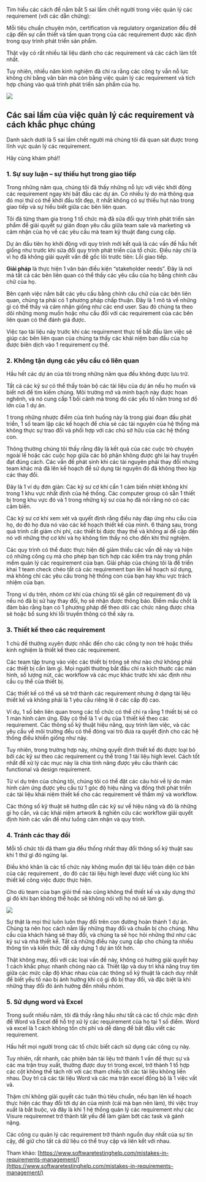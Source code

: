 Tìm hiểu các cách để nắm bắt 5 sai lầm chết người trong việc quản lý các requirement (với các dẫn chứng):

Mỗi tiêu chuẩn chuyên môn, certification và regulatory organization đều đề cập đến sự cần thiết và tầm quan trọng của các requirement được xác định trong quy trình phát triển sản phẩm.

Thật vậy có rất nhiều tài liệu dành cho các requirement và các cách làm tốt nhất.

Tuy nhiên, nhiều năm kinh nghiệm đã chỉ ra rằng các công ty vẫn nỗ lực không chỉ bằng văn bản mà còn bằng việc quản lý các requirement và tích hợp chúng vào quá trình phát triển sản phẩm của họ.

![](https://images.viblo.asia/7d8e788b-d2a6-4eb4-9b6d-e8a8f625f38a.png)

## Các sai lầm của việc quản lý các requirement và cách khắc phục chúng

Danh sách dưới là 5 sai lầm chết người mà chúng tôi đã quan sát được trong lĩnh vực quản lý các requirement.

Hãy cùng khám phá!!

### 1. Sự suy luận – sự thiếu hụt trong giao tiếp

Trong những năm qua, chúng tôi đã thấy những nỗ lực với việc khởi động các requirement ngay khi bắt đầu các dự án. Có nhiều lý do mà thông qua đó mọi thứ có thể khởi đầu tốt đẹp, ít nhất không có sự thiếu hụt nào trong giao tiếp và sự hiểu biết giữa các bên liên quan.

Tôi đã từng tham gia trong 1 tổ chức mà đã sửa đổi quy trình phát triển sản phẩm để giải quyết sự gián đoạn yêu cầu giữa team sale và marketing và cảm nhận của họ về các yêu cầu mà team kỹ thuật đang cung cấp.

Dự án đầu tiên họ khởi động với quy trình mới kết quả là các vấn đề hầu hết giống như trước khi sửa đổi quy trình phát triển của tổ chức. Điều này chỉ là vì họ đã không giải quyết vấn đề gốc lõi trước tiên: Lỗi giao tiếp.

**Giải pháp** là thực hiện 1 văn bản điều kiện “stakeholder needs”. Đây là nơi mà tất cả các bên liên quan có thể thấy các yêu cầu của họ bằng chính câu chữ của họ.

Bên cạnh việc nắm bắt các yêu cầu bằng chính câu chữ của các bên liên quan, chúng ta phải có 1 phương pháp chấp thuận. Đây là 1 mô tả về những gì có thể thấy và cảm nhận giống như các end user. Sau đó chúng ta theo dõi những mong muốn hoặc nhu cầu đối với các requirement của các bên liên quan có thể đánh giá được.

Việc tạo tài liệu này trước khi các requirement thực tế bắt đầu làm việc sẽ giúp các bên liên quan của chúng ta thấy các khái niệm ban đầu của họ được biên dịch vào 1 requirement cụ thể.

### 2. Không tận dụng các yêu cầu có liên quan

Hầu hết các dự án của tôi trong những năm qua đều không được lưu trữ.

Tất cả các kỹ sư có thể thấy toàn bộ các tài liệu của dự án nếu họ muốn và biết nơi để tìm kiếm chúng. Môi trường mở và minh bạch này được hoan nghênh, và nó cung cấp 1 bối cảnh mà trong đó các yếu tố nằm trong sơ đồ lớn của 1 dự án.

1 trong những nhược điểm của tình huống này là trong giai đoạn đầu phát triển, 1 số team lập các kế hoạch để chia sẻ các tài nguyên của hệ thống mà không thực sự trao đổi và phối hợp với các chủ sở hữu của các hệ thống con.

Thông thường chúng tôi thấy rằng đây là kết quả của các cuộc trò chuyện ngoài lề hoặc các cuộc họp giữa các bộ phận không được ghi lại hay truyền đạt đúng cách. Các vấn đề phát sinh khi các tài nguyên phải thay đổi nhưng team khác mà đã lên kế hoạch để sử dụng tài nguyên đó đã không theo kịp các thay đổi.

Đây là 1 ví dụ đơn giản: Các kỹ sư cơ khí cần 1 cảm biến nhiệt không khí trong 1 khu vực nhất định của hệ thống.  Các computer group có sẵn 1 thiết bị trong khu vực đó và 1 trong những kỹ sư của họ đã nói rằng nó có các cảm biến.

Các kỹ sư cơ khí xem xét và quyết định rằng điều này đáp ứng nhu cầu của họ, do đó họ đưa nó vào các kế hoạch thiết kế của mình. 6 tháng sau, trong quá trình cắt giảm chi phí, các thiết bị được thay thế và không ai đề cập đến nó với những thợ cơ khí và họ không tìm thấy nó cho đến khi thử nghiệm.

Các quy trình có thể được thực hiện để giảm thiểu các vấn đề này và hiện có những công cụ mà cho phép bạn tích hợp các kiểm tra này trong phần mềm quản lý các requirement của bạn. Giải pháp của chúng tôi là để triển khai 1 team check chéo tất cả các requirement bạn lên kế hoạch sử dụng, mà không chỉ các yêu cầu trong hệ thống con của bạn hay khu vực trách nhiệm của bạn.

Trong ví dụ trên, nhóm cơ khí của chúng tôi sẽ gắn cờ requirement đó và nếu nó đã bị sử hay thay đổi, họ sẽ nhận được thông báo. Điểm mấu chốt là đảm bảo rằng bạn có 1 phương pháp để theo dõi các chức năng được chia sẻ hoặc bổ sung khi lỗi truyền thông có thể xảy ra.

### 3. Thiết kế theo các requirement

1 chủ đề thường xuyên được nhắc đến cho các công ty non trẻ hoặc thiếu kinh nghiệm là thiết kế theo các requirement.

Các team tập trung vào việc các thiết bị trông sẽ như nào chứ không phải các thiết bị cần làm gì. Mọi người thường bắt đầu chỉ ra kích thước các màn hình, số lượng nút, các workflow và các mục khác trước khi xác định nhu cầu cụ thể của thiết bị.

Các thiết kế có thể và sẽ trở thành các requirement nhưng ở dạng tài liệu thiết kế và không phải là 1 yêu cầu riêng lẻ ở các cấp độ cao.

Ví dụ, 1 số bên liên quan trong các tổ chức có thể chỉ ra rằng 1 thiết bị sẽ có 1 màn hình cảm ứng. Đây có thể là 1 ví dụ của 1 thiết kế theo các requirement. Các thông số kỹ thuật hiệu năng, quy trình làm việc, và các yêu cầu về môi trường đều có thể đóng vai trò đưa ra quyết định cho các hệ thống điều khiển giống như này.

Tuy nhiên, trong trường hợp này, những quyết định thiết kế đó được loại bỏ bởi các kỹ sư theo các requirement cụ thể trong 1 tài liệu high level. Cách tốt nhất để xử lý các mục này là chia tính năng được yêu cầu thành các functional và design requirement.

Từ ví dụ trên của chúng tôi, chúng tôi có thể đặt các câu hỏi về lý do màn hình cảm ứng được yêu cầu từ 1 góc độ hiệu năng và đồng thời phát triển các tài liệu khái niệm thiết kế cho các requirement về thẩm mỹ và workflow.

Các thông số kỹ thuật sẽ hướng dẫn các kỹ sư về hiệu năng và đó là những gì họ cần, và các khái niệm artwork & nghiên cứu các workflow giải quyết định hình các vấn đề như luồng cảm nhận và quy trình.

### 4. Tránh các thay đổi

Mỗi tổ chức tôi đã tham gia đều thống nhất thay đổi thông số kỹ thuật sau khi 1 thứ gì đó ngừng lại.

Điều khó khăn là các tổ chức này không muốn đợi tài liệu toàn diện cơ bản của các requirement , do đó các tài liệu high level được viết cùng lúc khi thiết kế công việc được thực hiện.

Cho dù team của bạn giỏi thế nào cũng không thể thiết kế và xây dựng thứ gì đó khi bạn không thể hoặc sẽ không nói với họ nó sẽ làm gì.

![](https://images.viblo.asia/87d9d681-eb81-4d6b-82e2-a35bdfd9af9a.gif)

Sự thật là mọi thứ luôn luôn thay đổi trên con đường hoàn thành 1 dự án. Chúng ta nên học cách nắm lấy những thay đổi và chuẩn bị cho chúng. Nhu cầu của khách hàng sẽ thay đổi, và chúng ta sẽ học hỏi những thứ như các kỹ sư và nhà thiết kế. Tất cả những điều này cung cấp cho chúng ta nhiều thông tin và kiến thức để xây dựng 1 dự án tốt hơn.

Thật không may, đối với các loại vấn đề này, không có hướng giải quyết hay 1 cách khắc phục nhanh chóng nào cả. Thiết lập và duy trì khả năng truy tìm giữa các mức cấp độ khác nhau của các thông số kỹ thuật là cách duy nhất để biết yếu tố nào bị ảnh hưởng khi có gì đó bị thay đổi, và đặc biệt là khi những thay đổi đó ảnh hưởng đến nhiều nhóm.

### 5. Sử dụng word và Excel

Trong suốt nhiều năm, tôi đã thấy rằng hầu như tất cả các tổ chức mặc định để Word và Excel để hỗ trợ xử lý các requirement của họ tại 1 số điểm. Word và excel là 1 cách không tốn chi phí và dễ dàng để bắt đầu viết các requirement.

Hầu hết mọi người trong các tổ chức biết cách sử dụng các công cụ này.

Tuy nhiên, rất nhanh, các phiên bản tài liệu trở thành 1 vấn đề thực sự và các ma trận truy xuất, thường được duy trì trong excel, trở thành 1 tổ hợp các cột không thể tách rời với các tham chiếu tới các tài liệu không liền nhau. Duy trì cả các tài liệu Word và các ma trận excel đồng bộ là 1 việc vất vả.

Thậm chí không giải quyết các tuân thủ tiêu chuẩn, nếu bạn lên kế hoạch thực hiện các thay đổi tới dự án của mình (cái mà bạn nên làm), thì việc truy xuất là bắt buộc, và đây là khi 1 hệ thống quản lý các requirement như  các Visure requiremnet trở thành tất yếu để làm giảm bớt các task và gánh nặng.

Các công cụ quản lý các requirement trở thành nguồn duy nhất của sự tin cậy, để giữ cho tất cả dữ liệu có thể truy cập và liên kết với nhau.

Tham khảo: [https://www.softwaretestinghelp.com/mistakes-in-requirements-management/](https://www.softwaretestinghelp.com/mistakes-in-requirements-management/)